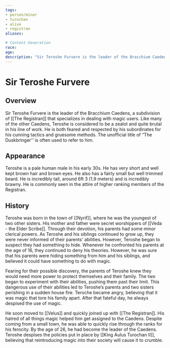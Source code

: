 ```yaml
---
tags:
- person/minor
- turochan
- alive
- registran
aliases:

# Content Generation
race:
age:
description: "Sir Teroshe Furvere is the leader of the Bracchium Caedens, a subdivision of [[The Registran]] that specializes in dealing with magic users. Like many of the other Caedens, Teroshe is considered to be a zealot and quite brutal in his line of work. He is both feared and respected by his subordinates for his cunning tactics and gruesome methods. The unofficial title of “The Duskbringer'' is often used to refer to him."
---
```

# Sir Teroshe Furvere
## Overview
Sir Teroshe Furvere is the leader of the Bracchium Caedens, a subdivision of [[The Registran]] that specializes in dealing with magic users. Like many of the other Caedens, Teroshe is considered to be a zealot and quite brutal in his line of work. He is both feared and respected by his subordinates for his cunning tactics and gruesome methods. The unofficial title of “The Duskbringer'' is often used to refer to him.
## Appearance
Teroshe is a pale human male in his early 30s. He has very short and well kept brown hair and brown eyes. He also has a fairly small but well trimmed beard. He is incredibly tall, around 6ft 3 (1.9 meters) and is incredibly brawny. He is commonly seen in the attire of higher ranking members of the Registran.
## History
Teroshe was born in the town of [[Nyrif]], where he was the youngest of two other sisters. His mother and father were secret worshippers of [[Veda - the Elder Scribe]]. Through their devotion, his parents had some minor clerical powers. As Teroshe and his siblings continued to grow up, they were never informed of their parents' abilities. However, Teroshe began to suspect they had something to hide. Whenever he confronted his parents at the age of 16, they continued to deny his theories. However, he was sure that his parents were hiding something from him and his siblings, and believed it could have something to do with magic.

Fearing for their possible discovery, the parents of Teroshe knew they would need more power to protect themselves and their family. The two began to experiment with their abilities, pushing them past their limit. This dangerous use of their abilities led to Teroshe’s parents and two sisters perishing in a sudden house fire. Teroche became angry, believing that it was magic that tore his family apart. After that fateful day, he always despised the use of magic.

He soon moved to [[Velus]] and quickly joined up with [[The Registran]]. His hatred of all things magic helped him get assigned to the Caedens. Despite coming from a small town, he was able to quickly rise through the ranks for his ferocity. By the age of 26, he had become the leader of the Caedens. Teroshe despises the policies put in place by [[King Aulus Turochan II]], believing that reintroducing magic into their society will cause it to crumble.